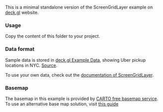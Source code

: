 This is a minimal standalone version of the ScreenGridLayer example
on [deck.gl](http://deck.gl) website.

### Usage

Copy the content of this folder to your project. 

### Data format

Sample data is stored in [deck.gl Example Data](https://github.com/visgl/deck.gl-data/tree/master/examples/screen-grid), showing Uber pickup locations in NYC. [Source](https://github.com/fivethirtyeight/uber-tlc-foil-response).

To use your own data, check out
the [documentation of ScreenGridLayer](../../../docs/api-reference/aggregation-layers/screen-grid-layer.md).

### Basemap

The basemap in this example is provided by [CARTO free basemap service](https://carto.com/basemaps). To use an alternative base map solution, visit [this guide](https://deck.gl/docs/get-started/using-with-map#using-other-basemap-services)
